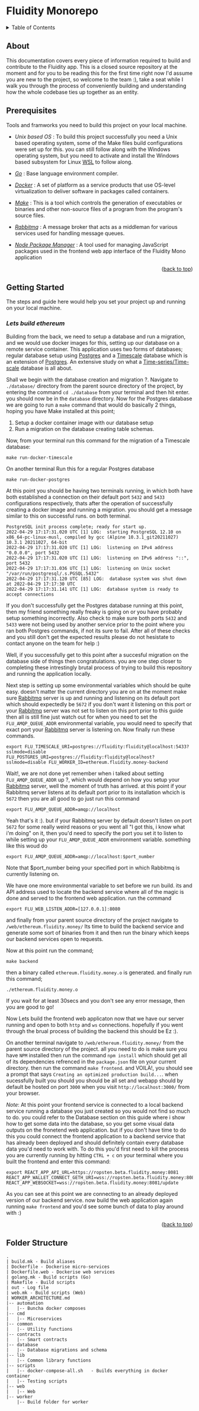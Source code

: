 
# Fluidity Monorepo


<div id="top"></div>

<!-- TABLE OF CONTENTS -->
<details>
  <summary>Table of Contents</summary>
  <ol>
    <li>
      <a href="#about">About</a>
    </li>
    <li><a href="#prerequisites">Prerequisites</a></li>
    <li>
      <a href="#getting-started">Getting Started</a>
      <ul>
        <li><a href="#lets-build-ethereum">Lets build ethereum</a></li>
         <li><a href="#">Lets build solana</a></li>
      </ul>
    </li>
    <li>
      <a href="#">Web Interfaces</a>
      <ul>
        <li><a href="#">Ethereum</a></li>
        <li><a href="#">Solana</a></li>
      </ul>
    </li>
    <li>
      <a href="#">Backend</a>
      <ul>
        <li><a href="#">Ethereum</a></li>
        <li><a href="#">Solana</a></li>
      </ul>
    </li>
    <li>
      <a href="#">Databases</a>
      <ul>
        <li><a href="#">Postgres</a></li>
        <li><a href="#">Timescales</a></li>
      </ul>
    </li>
    <li><a href="#">Microservices | workers</a></li>
    <li><a href="#">Contributing</a></li>
    <li><a href="#folder-structure">Folder Structure</a></li>
  </ol>
</details>

## About

This documentation covers every piece of information required to build and contribute to the Fluidity app. This is a closed source repository at the moment and for you to be reading this for the first time right now I'd assume you are new to the project, so welcome to the team :), take a seat while I walk you through the process of conveniently building and understanding how the whole codebase ties up together as an entity.

## Prerequisites
Tools and framworks you need to build this project on your local machine.
* _Unix based OS_ : To build this project successfully you need a Unix based operating system, some of the Make files build configurations were set up for this. you can still follow along with the Windows operating system, but you need to activate and install the Windows based subsystem for Linux [WSL](https://docs.microsoft.com/en-us/windows/wsl/) to follow along.

* _[Go](https://go.dev/)_ : Base language environment compiler.

* _[Docker](https://docs.docker.com/get-docker/)_ : A set of platform as a service products that use OS-level virtualization to deliver software in packages called containers.

* _[Make](https://www.gnu.org/software/make/)_ : This is a tool which controls the generation of executables or binaries and other non-source files of a program from the program's source files.

* _[Rabbitmq](https://www.rabbitmq.com/download.html)_ : A message broker that acts as a middleman for various services used for handling message queues.

* _[Node Package Manager](https://docs.npmjs.com/downloading-and-installing-node-js-and-npm)_ : A tool used for managing JavaScript packages used in the frontend web app interface of the Fluidity Mono application

<p align="right">(<a href="#top">back to top</a>)</p>

<!-- GETTING STARTED -->
## Getting Started
The steps and guide here would help you set your project up and running on your local machine.
### _Lets build ethereum_
Building from the back, we need to setup a database and run a migration, and we would use docker images for this, setting up our database on a remote service container. This application uses two forms of databases; regular database setup using [Postgres](https://www.postgresql.org/download/) and a [Timescale](https://docs.timescale.com/install/latest/) database which is an extension of [Postgres](https://www.postgresql.org/download/). An extensive study on what a [Time-series/Time-scale](https://en.wikipedia.org/wiki/TimescaleDB) database is all about.

Shall we begin with the database creation and migration ?.
Navigate to ``` ./database/ ``` directory from the parent source directory of the project, by entering the command
``` cd ./database ``` from your terminal and then hit enter. you should now be in the ``` database ``` directory. Now for the Postgres database we are going to run a ```make``` command that would do basically 2 things, hoping you have Make installed at this point;

1. Setup a docker container image with our database setup
2. Run a migration on the database creating table schemas.

Now, from your terminal run this command for the migration of a Timescale database:

```
make run-docker-timescale
```
On another terminal Run this for a regular Postgres database
```
make run-docker-postgres
```
At this point you should be having two terminals running, in which both have both established a connection on their default port  ```5432``` and ```5433``` configurations respectively, thats after the operation of successfully creating a docker image and running a migration. you should get a message similar to this on successful runs. on both terminal.
``` 
PostgreSQL init process complete; ready for start up.
2022-04-29 17:17:31.020 UTC [1] LOG:  starting PostgreSQL 12.10 on x86_64-pc-linux-musl, compiled by gcc (Alpine 10.3.1_git20211027) 10.3.1 20211027, 64-bit
2022-04-29 17:17:31.020 UTC [1] LOG:  listening on IPv4 address "0.0.0.0", port 5432
2022-04-29 17:17:31.020 UTC [1] LOG:  listening on IPv6 address "::", port 5432
2022-04-29 17:17:31.036 UTC [1] LOG:  listening on Unix socket "/var/run/postgresql/.s.PGSQL.5432"
2022-04-29 17:17:31.120 UTC [85] LOG:  database system was shut down at 2022-04-29 17:17:30 UTC
2022-04-29 17:17:31.141 UTC [1] LOG:  database system is ready to accept connections
```

If you don't successfully get the Postgres database running at this point, then my friend something really freaky is going on or you have probably setup something incorrectly. Also check to make sure both ports ```5432``` and ```5433``` were not being used by another service prior to the point where you ran both Postgres commands, if not its sure to fail. After all of these checks and you still don't get the expected results please do not hesistate to contact anyone on the team for help :)

Well, if you successfully get to this point after a succesful migration on the database side of things then congratulations. you are one step closer to completing these intrestingly brutal process of trying to build this repository and running the application locally.

Next step is setting up some environmental variables which should be quite easy. doesn't matter the current directory you are on at the moment make sure [Rabbitmq](https://www.rabbitmq.com/download.html) server is up and running and listening on its default port which should expectedly be ```5672``` if you don't want it listening on this port or your [Rabbitmq](https://www.rabbitmq.com/download.html) server was not set to listen on this port prior to this guide then all is still fine just watch out for when you need to set the ```FLU_AMQP_QUEUE_ADDR``` environmental variable, you would need to specify that exact port your [Rabbitmq](https://www.rabbitmq.com/download.html) server is listening on. Now finally run these commands. 

```
export FLU_TIMESCALE_URI=postgres://fluidity:fluidity@localhost:5433?sslmode=disable FLU_POSTGRES_URI=postgres://fluidity:fluidity@localhost?sslmode=disable FLU_WORKER_ID=ethereum.fluidity.money-backend
```

Wait!,  we are not done yet remember when i talked about setting ```FLU_AMQP_QUEUE_ADDR``` up ?, which would depend on how you setup your  [Rabbitmq](https://www.rabbitmq.com/download.html) server, well the moment of truth has arrived. at this point if your Rabbitmq server listens at its default port prior to its installation whcich is ```5672``` then you are all good to go just run this command
```
export FLU_AMQP_QUEUE_ADDR=amqp://localhost
```
Yeah that's it :). but if your Rabbitmq server by default doesn't listen on port ```5672``` for some really weird reasons or you went all "I got this, i know what i'm doing" on it, then you'd need to specify the port you set it to listen to while setting up your ```FLU_AMQP_QUEUE_ADDR``` environment variable. something like this woud do
```
export FLU_AMQP_QUEUE_ADDR=amqp://localhost:$port_number
```
Note that $port_number being your specified port in which Rabbitmq is currently listening on.

We have one more environmental variable to set before we run build. its and API address used to locate the backend service where all of the magic is done and served to the frontend web application. run the command

```
export FLU_WEB_LISTEN_ADDR=[127.0.0.1]:8080
```

and finally from your parent source directory of the project navigate to ```/web/ethereum.fluidity.money/``` Its time to build the backend service and generate some sort of binaries from it and then run the binary which keeps our backend services open to requests.

Now at this point run the command;
```
make backend
```
then a binary called ```ethereum.fluidity.money.o``` is generated. and finally run this command;
```
./ethereum.fluidity.money.o
```
If you wait for at least 30secs and you don't see any error message, then you are good to go!

Now Lets build the frontend web applicaton now that we have our server running and open to both ```http``` and ```ws``` connections.
hopefully if you went through the brual process of building the backend this should be Ez :).

On another terminal navigate to ```/web/ethereum.fluidity.money/``` from the parent source directory of the project. all you need to do is make sure you have ``NPM`` installed then run the command ```npm install``` which should get all of its dependencies refrenced in the ```package.json``` file on your current directory. then run the command ```make frontend```. and VOILÀ!, you should see a prompt that says ```Creating an optimized production build...```. when sucessfully built you should you should be all set and webapp should by default be hosted on port ```3000``` when you visit ```http://localhost:3000/``` from your browser.

_Note_: At this point your frontend service is connected to a local backend service running a database you just created so you would not find so much to do. you could refer to the Database section on this guide where i show how to get some data into the database, so you get some visual data outputs on the fronetend web application. but if you don't have time to do this you could connect the frontend application to a backend service that has already been deployed and should definitely contain every database data you'd need to work with. To do this you'd first need to kill the process you are currently running by hitting ```CTRL + c``` on your terminal where you built the frontend and enter this command:

```
export REACT_APP_API_URL=https://ropsten.beta.fluidity.money:8081 REACT_APP_WALLET_CONNECT_GETH_URI=wss://ropsten.beta.fluidity.money:8081 REACT_APP_WEBSOCKET=wss://ropsten.beta.fluidity.money:8081/update
```

As you can see at this point we are connecting to an already deployed version of our backend service. now build the web application again running ```make frontend``` and you'd see some bunch of data to play around with :)

<p align="right">(<a href="#top">back to top</a>)</p>

## Folder Structure

```
.
| build.mk - Build aliases
| Dockerfile - Dockerise micro-services
| Dockerfile.web - Dockerise web services
| golang.mk - Build scripts (Go)
| Makefile - Build scripts
| out - Log file
| web.mk - Build scripts (Web)
| WORKER_ARCHITECTURE.md
|-- automation
|   |-- Buncha docker composes
|-- cmd
|   |-- Microservices
|-- common
|   |-- Utility functions
|-- contracts
|   |-- Smart contracts
|-- database
|   |-- Database migrations and schema
|-- lib
|   |-- Common library functions
|-- scripts
|   |-- docker-compose-all.sh   - Builds everything in docker container
|   |-- Testing scripts
|-- web
|   |-- Web
|-- worker
    |-- Build folder for worker
```